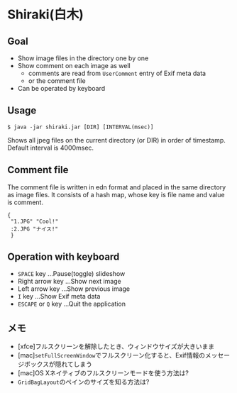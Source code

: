 # Shiraki(白木)

## Goal

- Show image files in the directory one by one
- Show comment on each image as well
  - comments are read from `UserComment` entry of Exif meta data
  - or the comment file
- Can be operated by keyboard

## Usage

```
$ java -jar shiraki.jar [DIR] [INTERVAL(msec)]
```

Shows all jpeg files on the current directory (or DIR) in order of timestamp. Default interval is 4000msec.

## Comment file

The comment file is written in edn format and placed in the same directory as image files. It consists of a hash map, whose key is file name and value is comment.

```
{
 "1.JPG" "Cool!"
 :2.JPG "ナイス!"
 }
 ```

## Operation with keyboard

- `SPACE` key ...Pause(toggle) slideshow
- Right arrow key ...Show next image
- Left arrow key ...Show previous image
- `I` key ...Show Exif meta data
- `ESCAPE` or `Q` key ...Quit the application

## メモ

- [xfce]フルスクリーンを解除したとき、ウィンドウサイズが大きいまま
- [mac]`setFullScreenWindow`でフルスクリーン化すると、Exif情報のメッセージボックスが隠れてしまう
- [mac]OS Xネイティブのフルスクリーンモードを使う方法は?
- `GridBagLayout`のペインのサイズを知る方法は?
